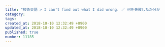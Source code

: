 ```yaml
---
title: "技術英語 > I can't find out what I did wrong. ／ 何を失敗したか分からない 2014-02-25"
category: 
tags: 
created_at: 2018-10-10 12:32:49 +0900
updated_at: 2018-10-10 12:32:49 +0900
published: true
number: 11185
---
```



